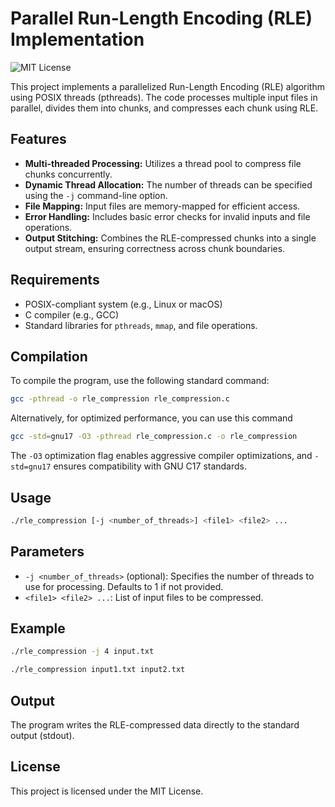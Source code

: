 # Parallel Run-Length Encoding (RLE) Implementation

![MIT License](https://img.shields.io/badge/License-MIT-blue.svg)

This project implements a parallelized Run-Length Encoding (RLE) algorithm using POSIX threads (pthreads). The code processes multiple input files in parallel, divides them into chunks, and compresses each chunk using RLE.

## Features
- **Multi-threaded Processing:** Utilizes a thread pool to compress file chunks concurrently.
- **Dynamic Thread Allocation:** The number of threads can be specified using the `-j` command-line option.
- **File Mapping:** Input files are memory-mapped for efficient access.
- **Error Handling:** Includes basic error checks for invalid inputs and file operations.
- **Output Stitching:** Combines the RLE-compressed chunks into a single output stream, ensuring correctness across chunk boundaries.

## Requirements
- POSIX-compliant system (e.g., Linux or macOS)
- C compiler (e.g., GCC)
- Standard libraries for `pthreads`, `mmap`, and file operations.

## Compilation
To compile the program, use the following standard command:
```bash
gcc -pthread -o rle_compression rle_compression.c
```
Alternatively, for optimized performance, you can use this command
```bash
gcc -std=gnu17 -O3 -pthread rle_compression.c -o rle_compression
```
The `-O3` optimization flag enables aggressive compiler optimizations, and `-std=gnu17` ensures compatibility with GNU C17 standards.

## Usage
```bash
./rle_compression [-j <number_of_threads>] <file1> <file2> ...
```

## Parameters
- `-j <number_of_threads>` (optional): Specifies the number of threads to use for processing. Defaults to 1 if not provided.
- `<file1> <file2> ...`: List of input files to be compressed.

## Example
```bash
./rle_compression -j 4 input.txt
```
```bash
./rle_compression input1.txt input2.txt
```

## Output
The program writes the RLE-compressed data directly to the standard output (stdout).

## License
This project is licensed under the MIT License.
